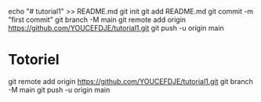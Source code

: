 echo "# tutorial1" >> README.md
git init
git add README.md
git commit -m "first commit"
git branch -M main
git remote add origin https://github.com/YOUCEFDJE/tutorial1.git
git push -u origin main
# Totoriel 
git remote add origin https://github.com/YOUCEFDJE/tutorial1.git
git branch -M main
git push -u origin main
